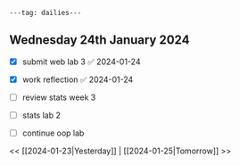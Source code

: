 ```
---tag: dailies---
```

## Wednesday 24th January 2024

- [x] submit web lab 3 ✅ 2024-01-24
- [x] work reflection ✅ 2024-01-24
- [ ] review stats week 3
- [ ] stats lab 2
- [ ] continue oop lab


<< [[2024-01-23|Yesterday]] | [[2024-01-25|Tomorrow]] >>




